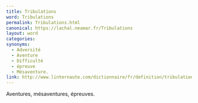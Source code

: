 ```yaml
---
title: Tribulations
word: Tribulations
permalink: Tribulations.html
canonical: https://lachal.neamar.fr/Tribulations
layout: word
categories:
synonyms:
  - Adversité
  - Aventure
  - Difficulté
  - épreuve
  - Mésaventure.
link: http://www.linternaute.com/dictionnaire/fr/definition/tribulations/
---
```


Aventures, mésaventures, épreuves.

